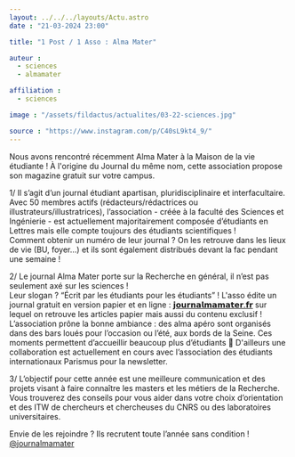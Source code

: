 ```yaml
---
layout: ../../../layouts/Actu.astro
date : "21-03-2024 23:00"

title: "1 Post / 1 Asso : Alma Mater"

auteur :
  - sciences
  - almamater

affiliation :
  - sciences

image : "/assets/fildactus/actualites/03-22-sciences.jpg"

source : "https://www.instagram.com/p/C40sL9kt4_9/"
---
```


Nous avons rencontré récemment Alma Mater à la Maison de la vie étudiante ! À l'origine du Journal du même nom, cette association propose son magazine gratuit sur votre campus.

1/ Il s’agit d’un journal étudiant apartisan, pluridisciplinaire et interfacultaire. Avec 50 membres actifs (rédacteurs/rédactrices ou illustrateurs/illustratrices), l’association - créée à la faculté des Sciences et Ingénierie - est actuellement majoritairement composée d’étudiants en Lettres mais elle compte toujours des étudiants scientifiques !  
Comment obtenir un numéro de leur journal ? On les retrouve dans les lieux de vie (BU, foyer…) et ils sont également distribués devant la fac pendant une semaine !

2/ Le journal Alma Mater porte sur la Recherche en général, il n’est pas seulement axé sur les sciences !  
Leur slogan ? “Écrit par les étudiants pour les étudiants” ! L'asso édite un journal gratuit en version papier et en ligne : [𝗷𝗼𝘂𝗿𝗻𝗮𝗹𝗺𝗮𝗺𝗮𝘁𝗲𝗿.𝗳𝗿](https://journalmamater.fr/) sur lequel on retrouve les articles papier mais aussi du contenu exclusif !  
L’association prône la bonne ambiance : des alma apéro sont organisés dans des bars loués pour l’occasion ou l’été, aux bords de la Seine. Ces moments permettent d’accueillir beaucoup plus d’étudiants 👯 D'ailleurs une collaboration est actuellement en cours avec l’association des étudiants internationaux Parismus pour la newsletter.

3/ L’objectif pour cette année est une meilleure communication et des projets visant à faire connaître les masters et les métiers de la Recherche. Vous trouverez des conseils pour vous aider dans votre choix d’orientation et des ITW de chercheurs et chercheuses du CNRS ou des laboratoires universitaires.

Envie de les rejoindre ? Ils recrutent toute l’année sans condition ! [@journalmamater](https://www.instagram.com/journalmamater/)
